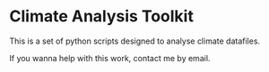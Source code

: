 # Climate Analysis Toolkit

This is a set of python scripts designed to analyse climate datafiles.

If you wanna help with this work, contact me by email.
